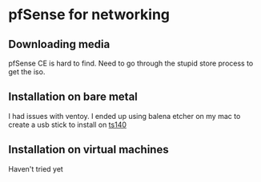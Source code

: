 # pfSense for networking

## Downloading media

pfSense CE is hard to find. Need to go through the stupid store process to get the iso.

## Installation on bare metal

I had issues with ventoy. I ended up using balena etcher on my mac to create a usb stick to install on [ts140](../563)

## Installation on virtual machines

Haven't tried yet